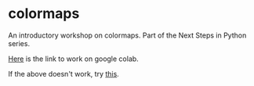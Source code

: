 # colormaps
An introductory workshop on colormaps. Part of the Next Steps in Python series.


[Here](https://colab.research.google.com/github/nuitrcs/colormaps/blob/main/colormaps.ipynb) is the link to work on google colab.

If the above doesn't work, try [this](https://colab.research.google.com/drive/10ACpNbCuySqV1CI4OHUtYw4laP5NakgF?usp=sharing).
